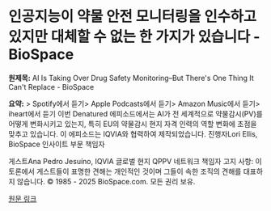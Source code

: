 # 인공지능이 약물 안전 모니터링을 인수하고 있지만 대체할 수 없는 한 가지가 있습니다 - BioSpace

**원제목:** AI Is Taking Over Drug Safety Monitoring–But There's One Thing It Can't Replace - BioSpace

**요약:** > Spotify에서 듣기> Apple Podcasts에서 듣기> Amazon Music에서 듣기> iheart에서 듣기
이번 Denatured 에피소드에서는 AI가 전 세계적으로 약물감시(PV)를 어떻게 변화시키고 있는지, 특히 EU의 약물감시 현지 자격 인력의 역할 변화에 초점을 맞추고 있습니다.
이 에피소드는 ⁠IQVIA⁠와 협력하여 제작되었습니다.
진행자⁠⁠⁠⁠⁠⁠⁠Lori Ellis⁠⁠⁠⁠⁠⁠⁠, BioSpace 인사이트 부문 책임자

게스트⁠Ana Pedro Jesuíno⁠, IQVIA 글로벌 현지 QPPV 네트워크 책임자
고지 사항: 이 토론에서 게스트들이 표명한 견해는 개인적인 것이며 그들이 속한 조직의 견해를 대표하지 않습니다.
© 1985 - 2025 BioSpace.com. 모든 권리 보유.

[원문 링크](https://www.biospace.com/drug-development/ai-is-taking-over-drug-safety-monitoring-but-theres-one-thing-it-cant-replace)
